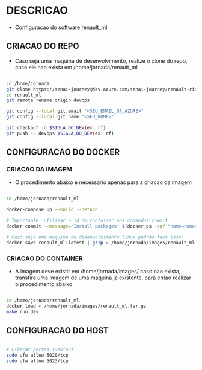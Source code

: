 # DESCRICAO

- Configuracao do software renault_ml

## CRIACAO DO REPO

- Caso seja uma maquina de desenvolvimento, realize o clone do repo, caso ele nao exista em /home/jornada/renault_ml

```bash

cd /home/jornada
git clone https://senai-journey@dev.azure.com/senai-journey/renault-risk-manager/_git/renault_ml
cd renault_ml
git remote rename origin devops

git config --local git.email "<SEU_EMAIL_DA_AZURE>"
git config --local git.name "<SEU_NOME>"

git checkout -b $SIGLA_DO_DEV(ex: rf)
git push -u devops $SIGLA_DO_DEV(ex: rf)


```

## CONFIGURACAO DO DOCKER

### CRIACAO DA IMAGEM

- O procedimento abaixo e necessario apenas para a criacao da imagem

```bash

cd /home/jornada/renault_ml

docker-compose up --build --detach

# Importante: utilizar o id do container nos comandos commit
docker commit --message='Install packages' $(docker ps -aqf "name=renault_ml") renault_ml:latest

# Caso seja uma maquina de desenvolvimento linux padrão faça isso:
docker save renault_ml:latest | gzip > /home/jornada/images/renault_ml.tar.gz


```

### CRIACAO DO CONTAINER

- A imagem deve existir em /home/jornada/images/ caso nao exista, transfira uma imagem de uma maquina ja existente, para entao realizar o procedimento abaixo

```bash

cd /home/jornada/renault_ml
docker load < /home/jornada/images/renault_ml.tar.gz
make run_dev

```

## CONFIGURACAO DO HOST

```bash

# Liberar portas (Debian)
sudo ufw allow 5020/tcp
sudo ufw allow 5023/tcp

```
